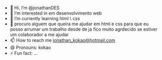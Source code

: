 - 👋 Hi, I’m @jonathanDES
- 👀 I’m interested in em desenvolvimento web
- 🌱 I’m currently learning html \ css
- 💞️ procuro alguem que queira me ajudar em html e css para que eu posso arrumar um trabalho desde de ja fico muito agrdecido se estiver um colaborador a me ajudar
- 📫 How to reach me jonathan_kokao@hotmail.com
- 😄 Pronouns: kokao
- ⚡ Fun fact: ...

<!---
jonathanDES/jonathanDES is a ✨ special ✨ repository because its `README.md` (this file) appears on your GitHub profile.
You can click the Preview link to take a look at your changes.
--->
